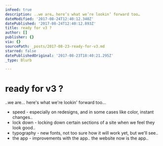 ```yaml
---
inFeed: true
description: ..we are… here’s what we’re lookin’ forward too…
dateModified: '2017-08-24T12:40:12.340Z'
datePublished: '2017-08-24T12:40:12.893Z'
title: ready for v3 ?
author: []
publisher: {}
via: {}
sourcePath: _posts/2017-08-23-ready-for-v3.md
starred: false
datePublishedOriginal: '2017-08-23T18:40:21.295Z'
_type: Blurb

---
```

# ready for v3 ?

..we are... here's what we're lookin' forward too...

* speed - especially on redesigns, and in some cases like color, instant changes..
* lock down - locking down certain sections of a site when we feel they look good..
* typography - new fonts, not too sure how it will work yet, but we'll see..
* the app - improvements with the app.. the website now is the app..